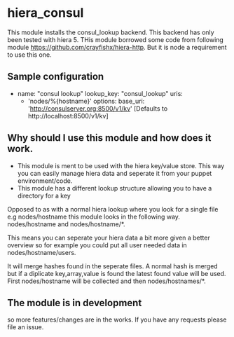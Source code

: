
# hiera_consul

This module installs the consul_lookup backend. This backend has only been tested with hiera 5. THis module borrowed some code from following module https://github.com/crayfishx/hiera-http. But it is node a requirement to use this one.



## Sample configuration
  - name: "consul lookup"
    lookup_key: "consul_lookup"
    uris:
      - 'nodes/%{hostname}'
    options:
       base_uri: 'http://consulserver.org:8500/v1/kv' [Defaults to http://localhost:8500/v1/kv]


## Why should I use this module and how does it work.
- This module is ment to be used with the hiera key/value store. This way you can easily manage hiera data and seperate it from your puppet environment/code.
- This module has a different lookup structure allowing you to have a directory for a key

Opposed to as with a normal hiera lookup where you look for a single file e.g nodes/hostname this module looks in the following way. nodes/hostname and nodes/hostname/*.

This means you can seperate your hiera data a bit more given a better overview so for example you could put all user needed data in nodes/hostname/users.

It will merge hashes found in the seperate files. A normal hash is merged but if a diplicate key,array,value is found the latest found value will be used. First nodes/hostname will be collected and then nodes/hostnames/*.


## The module is in development 
so more features/changes are in the works.
If you have any requests please file an issue.

